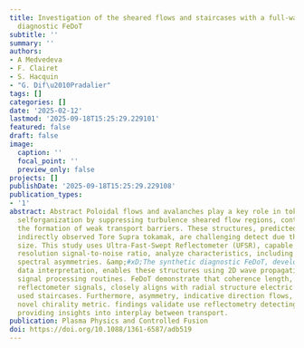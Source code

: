 ```yaml
---
title: Investigation of the sheared flows and staircases with a full-wave 2D synthetic
  diagnostic FeDoT
subtitle: ''
summary: ''
authors:
- A Medvedeva
- F. Clairet
- S. Hacquin
- "G. Dif\u2010Pradalier"
tags: []
categories: []
date: '2025-02-12'
lastmod: '2025-09-18T15:25:29.229101'
featured: false
draft: false
image:
  caption: ''
  focal_point: ''
  preview_only: false
projects: []
publishDate: '2025-09-18T15:25:29.229108'
publication_types:
- '1'
abstract: Abstract Poloidal flows and avalanches play a key role in tokamak plasma
  selforganization by suppressing turbulence sheared flow regions, contributing to
  the formation of weak transport barriers. These structures, predicted GYSELA simulations
  indirectly observed Tore Supra tokamak, are challenging detect due their millimeter-scale
  size. This study uses Ultra-Fast-Swept Reflectometer (UFSR), capable high spatial
  resolution signal-to-noise ratio, analyze characteristics, including flow-induced
  spectral asymmetries. &amp;#xD;The synthetic diagnostic FeDoT, developed for UFSR
  data interpretation, enables these structures using 2D wave propagation advanced
  signal processing routines. FeDoT demonstrate that coherence length, derived from
  reflectometer signals, closely aligns with radial structure electric field can be
  used staircases. Furthermore, asymmetry, indicative direction flows, is quantified
  novel chirality metric. findings validate use reflectometry detecting barriers,
  providing insights into interplay between transport.
publication: Plasma Physics and Controlled Fusion
doi: https://doi.org/10.1088/1361-6587/adb519
---
```

